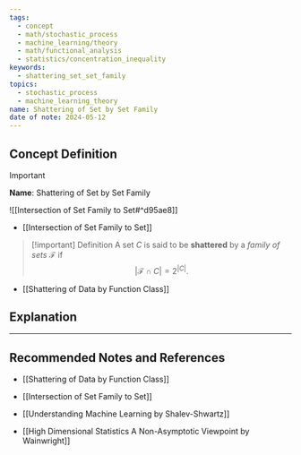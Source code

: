 ```yaml
---
tags:
  - concept
  - math/stochastic_process
  - machine_learning/theory
  - math/functional_analysis
  - statistics/concentration_inequality
keywords:
  - shattering_set_set_family
topics:
  - stochastic_process
  - machine_learning_theory
name: Shattering of Set by Set Family
date of note: 2024-05-12
---
```


## Concept Definition

>[!important]
>**Name**: Shattering of Set by Set Family

![[Intersection of Set Family to Set#^d95ae8]]

- [[Intersection of Set Family to Set]]

>[!important] Definition
>A set $C$ is said to be **shattered** by a *family of sets* $\mathscr{F}$ if
>$$
>|\mathscr{F} \cap C| = 2^{|C|}.
>$$

- [[Shattering of Data by Function Class]]

## Explanation




-----------
##  Recommended Notes and References

- [[Shattering of Data by Function Class]]
- [[Intersection of Set Family to Set]]


- [[Understanding Machine Learning by Shalev-Shwartz]]
- [[High Dimensional Statistics A Non-Asymptotic Viewpoint by Wainwright]]


